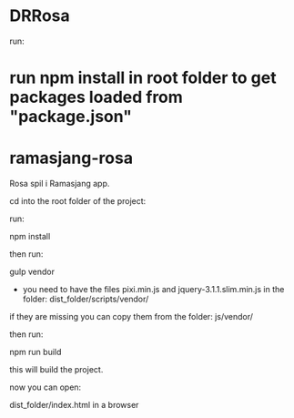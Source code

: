 # DRRosa

run:

run 
npm install
in root folder to get packages loaded from "package.json"
=======
# ramasjang-rosa
Rosa spil i Ramasjang app.

cd into the root folder of the project:

run:

npm install


then run:

gulp vendor

- you need to have the files pixi.min.js and jquery-3.1.1.slim.min.js in the folder:
dist_folder/scripts/vendor/

if they are missing you can copy them from the folder:
js/vendor/

then run:

npm run build

this will build the project.

now you can open:

dist_folder/index.html in a browser
